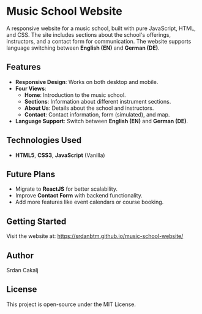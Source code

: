 # Music School Website

A responsive website for a music school, built with pure JavaScript, HTML, and CSS. The site includes sections about the school's offerings, instructors, and a contact form for communication. The website supports language switching between **English (EN)** and **German (DE)**.

## Features
- **Responsive Design**: Works on both desktop and mobile.
- **Four Views**: 
  - **Home**: Introduction to the music school.
  - **Sections**: Information about different instrument sections.
  - **About Us**: Details about the school and instructors.
  - **Contact**: Contact information, form (simulated), and map.
- **Language Support**: Switch between **English (EN)** and **German (DE)**.

## Technologies Used
- **HTML5**, **CSS3**, **JavaScript** (Vanilla)

## Future Plans
- Migrate to **ReactJS** for better scalability.
- Improve **Contact Form** with backend functionality.
- Add more features like event calendars or course booking.

## Getting Started
Visit the website at: https://srdanbtm.github.io/music-school-website/

## Author
Srdan Cakalj

## License
This project is open-source under the MIT License.

